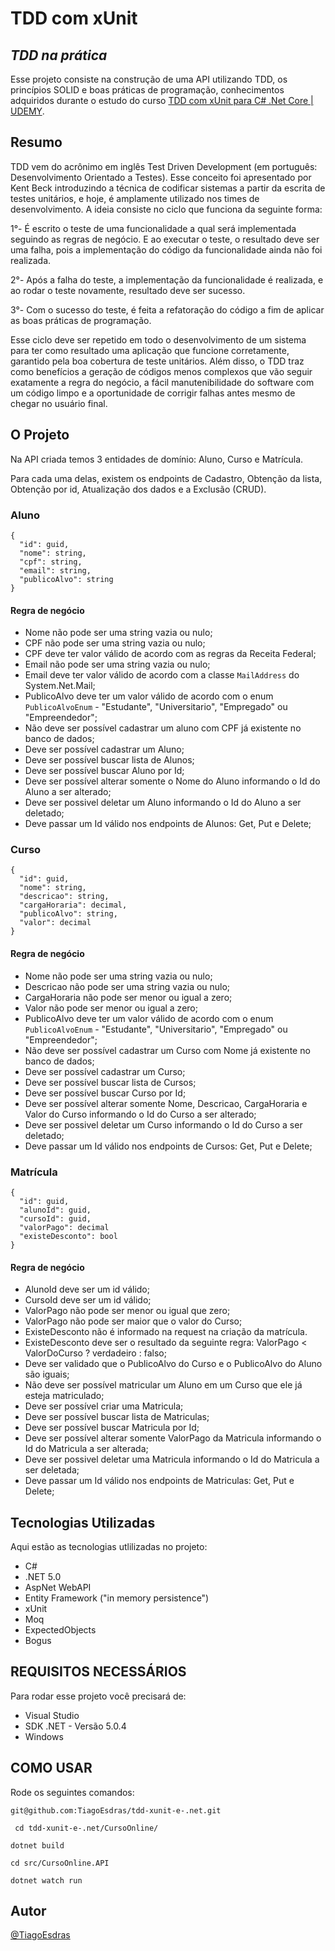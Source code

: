 # TDD com xUnit
## _TDD na prática_

Esse projeto consiste na construção de uma API utilizando TDD, os princípios SOLID e boas práticas de programação, conhecimentos adquiridos durante o estudo do curso [TDD com xUnit para C# .Net Core | UDEMY](https://www.udemy.com/course/automatizando-testes-para-sua-aplicacao).

## Resumo

TDD vem do acrônimo em inglês Test Driven Development (em português: Desenvolvimento Orientado a Testes). Esse conceito foi apresentado por Kent Beck introduzindo a técnica de codificar sistemas a partir da escrita de testes unitários, e hoje, é amplamente utilizado nos times de desenvolvimento. 
A ideia consiste no ciclo que funciona da seguinte forma:

1°- É escrito o teste de uma funcionalidade a qual será implementada seguindo as regras de negócio. E ao executar o teste, o resultado deve ser uma falha, pois a implementação do código da funcionalidade ainda não foi realizada.

2°- Após a falha do teste, a implementação da funcionalidade é realizada, e ao rodar o teste novamente, resultado deve ser sucesso.

3°- Com o sucesso do teste, é feita a refatoração do código a fim de aplicar as boas práticas de programação.

Esse ciclo deve ser repetido em todo o desenvolvimento de um sistema para ter como resultado uma aplicação que funcione corretamente, garantido pela boa cobertura de teste unitários. Além disso, o TDD traz como benefícios a geração de códigos menos complexos que vão seguir exatamente a regra do negócio,  a fácil manutenibilidade do software com um código limpo e a oportunidade de corrigir falhas antes mesmo de chegar no usuário final.

## O Projeto

Na API criada temos 3 entidades de domínio: Aluno, Curso e Matrícula.

Para cada uma delas, existem os endpoints de Cadastro, Obtenção da lista, Obtenção por id, Atualização dos dados e a Exclusão (CRUD).

### Aluno

```
{
  "id": guid,
  "nome": string,
  "cpf": string,
  "email": string,
  "publicoAlvo": string
}
```

#### Regra de negócio

* Nome não pode ser uma string vazia ou nulo;
* CPF não pode ser uma string vazia ou nulo;
* CPF deve ter valor válido de acordo com as regras da Receita Federal;
* Email não pode ser uma string vazia ou nulo;
* Email deve ter valor válido de acordo com a classe `MailAddress` do System.Net.Mail;
* PublicoAlvo deve ter um valor válido de acordo com o enum `PublicoAlvoEnum` - "Estudante", "Universitario", "Empregado" ou "Empreendedor";
* Não deve ser possível cadastrar um aluno com CPF já existente no banco de dados;
* Deve ser possível cadastrar um Aluno;
* Deve ser possível buscar lista de Alunos;
* Deve ser possível buscar Aluno por Id;
* Deve ser possível alterar somente o Nome do Aluno informando o Id do Aluno a ser alterado;
* Deve ser possivel deletar um Aluno informando o Id do Aluno a ser deletado;
* Deve passar um Id válido nos endpoints de Alunos: Get, Put e Delete;

### Curso

```
{
  "id": guid,
  "nome": string,
  "descricao": string,
  "cargaHoraria": decimal,
  "publicoAlvo": string,
  "valor": decimal
}
```

#### Regra de negócio

* Nome não pode ser uma string vazia ou nulo;
* Descricao não pode ser uma string vazia ou nulo;
* CargaHoraria não pode ser menor ou igual a zero;
* Valor não pode ser menor ou igual a zero;
* PublicoAlvo deve ter um valor válido de acordo com o enum `PublicoAlvoEnum` - "Estudante", "Universitario", "Empregado" ou "Empreendedor";
* Não deve ser possível cadastrar um Curso com Nome já existente no banco de dados;
* Deve ser possível cadastrar um Curso;
* Deve ser possível buscar lista de Cursos;
* Deve ser possível buscar Curso por Id;
* Deve ser possível alterar somente Nome, Descricao, CargaHoraria e Valor do Curso informando o Id do Curso a ser alterado;
* Deve ser possivel deletar um Curso informando o Id do Curso a ser deletado;
* Deve passar um Id válido nos endpoints de Cursos: Get, Put e Delete;

### Matrícula

```
{
  "id": guid,
  "alunoId": guid,
  "cursoId": guid,
  "valorPago": decimal
  "existeDesconto": bool
}
```

#### Regra de negócio

* AlunoId deve ser um id válido;
* CursoId deve ser um id válido;
* ValorPago não pode ser menor ou igual que zero;
* ValorPago não pode ser maior que o valor do Curso;
* ExisteDesconto não é informado na request na criação da matrícula.
* ExisteDesconto deve ser o resultado da seguinte regra: ValorPago < ValorDoCurso ? verdadeiro : falso;
* Deve ser validado que o PublicoAlvo do Curso e o PublicoAlvo do Aluno são iguais;
* Não deve ser possível matricular um Aluno em um Curso que ele já esteja matriculado;
* Deve ser possível criar uma Matricula;
* Deve ser possível buscar lista de Matriculas;
* Deve ser possível buscar Matricula por Id;
* Deve ser possível alterar somente ValorPago da Matricula informando o Id do Matricula a ser alterada;
* Deve ser possivel deletar uma Matricula informando o Id do Matricula a ser deletada;
* Deve passar um Id válido nos endpoints de Matriculas: Get, Put e Delete;

## Tecnologias Utilizadas

Aqui estão as tecnologias utlilizadas no projeto:

* C#
* .NET 5.0
* AspNet WebAPI
* Entity Framework ("in memory persistence")
* xUnit
* Moq
* ExpectedObjects
* Bogus

## REQUISITOS NECESSÁRIOS

Para rodar esse projeto você precisará de:

* Visual Studio 
* SDK .NET - Versão 5.0.4
* Windows 

## COMO USAR
Rode os seguintes comandos:

 ```
 git@github.com:TiagoEsdras/tdd-xunit-e-.net.git
```
```
 cd tdd-xunit-e-.net/CursoOnline/
```
 ```
 dotnet build
```
```
cd src/CursoOnline.API
```
```
dotnet watch run
```

## Autor
 
[@TiagoEsdras](https://github.com/TiagoEsdras)
 
